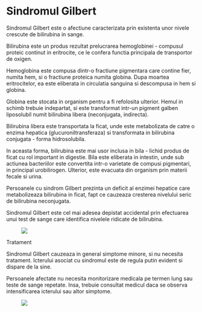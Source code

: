 

# Sindromul Gilbert
Sindromul Gilbert este o afectiune caracterizata prin existenta unor nivele crescute de bilirubina in sange.

Bilirubina este un produs rezultat prelucrarea hemoglobinei - compusul proteic continut in eritrocite, ce le confera functia principala de transportor de oxigen.

Hemoglobina este compusa dintr-o fractiune pigmentara care contine fier, numita hem, si o fractiune proteica numita globina. Dupa moartea eritrocitelor, ea este eliberata in circulatia sanguina si descompusa in hem si globina.

Globina este stocata in organism pentru a fi refolosita ulterior. Hemul in schimb trebuie indepartat, si este transformat intr-un pigment galben liposolubil numit bilirubina libera (neconjugata, indirecta).

Bilirubina libera este transportata la ficat, unde este metabolizata de catre o enzima hepatica (glucuroniltransferaza) si transformata in bilirubina conjugata - forma hidrosolubila.

In aceasta forma, bilirubina este mai usor inclusa in bila - lichid produs de ficat cu rol important in digestie. Bila este eliberata in intestin, unde sub actiunea bacteriilor este convertita intr-o varietate de compusi pigmentari, in principal urobilirogen. Ulterior, este evacuata din organism prin materii fecale si urina.

Persoanele cu sindrom Gilbert prezinta un deficit al enzimei hepatice care metabolizeaza bilirubina in ficat, fapt ce cauzeaza cresterea nivelului seric de bilirubina neconjugata.

Sindromul Gilbert este cel mai adesea depistat accidental prin efectuarea unui test de sange care identifica nivelele ridicate de bilirubina.
<figure class="left"><img src='http://i.dailymail.co.uk/i/pix/2013/04/24/article-2313910-19758B98000005DC-695_306x423.jpg' /></figure>

Tratament

Sindromul Gilbert cauzeaza in general simptome minore, si nu necesita tratament. Icterului asociat cu sindromul este de regula putin evident si dispare de la sine.

Persoanele afectate nu necesita monitorizare medicala pe termen lung sau teste de sange repetate. Insa, trebuie consultat medicul daca se observa intensificarea icterului sau altor simptome.
<figure class="left"><img src='http://www.romedic.ro/uploadart/boli/1710.jpg /></figure>

Semne si simptome

Sindromul Gilbert este o afectiune prezenta de la nastere (congenitala). Desi simptomele evidente se manifesta rar, boala poate determina o crestere suficienta a nivelului de bilirubina neconjugata pentru a provoca aparitia unui icter slab.

Icterul este caracterizat prin ingalbenirea pielii si corneei. In sindromul Gilbert, coloratia galbena se observa mai predominant la nivelul ochilor.

Coloratia poate deveni mai pronuntata in conditii de stres, in infectii (in special virale), sau daca pacientul este malnutrit sau deshidratat. De asemenea, menstruatia poate fi un factor favorizant al cresterii nivelelor de bilirubina, si implicit a intesitatii icterului.

Desi icterul este singurul simptom clinic recunoscut, multe persoane cu sindrom Gilbert raporteaza un numar de manifestari comune pe care le atribuie bolii. Acestea constituie deseori motivul pentru care efectueaza testul de sange in care este descoperita accidental boala.

Printre simptomele incriminate se numara:

•  senzatie constanata de oboseala

•  pofta de mancare scazuta

•  greata sau ameteli

•  durere abdominala

•  sindrom de intesti iritabil

•  tulburarea puterii de concentrare

•  urina inchisa la culoare

Aceste simptome par sa se manifeste in grade diferite de intensitate. Aproximativ 30% dintre pacienti sunt asimptomatici.

In urma unui studiu riguros efectuat asupra a 283 de pesoane cu sindrom Gilbert au fost raportate urmatoarele manifestari clinice:

Frecvent raportate: oboseala, cefalee, memorie slaba, ameteala, depresie, iritabilitate, anxietate, greata, apetit scazut, sindrom de intestin iritabil, dureri si crampe gastrice, dureri hepatice si ale vezicii biliare, durere abdominala, tremuraturi, mancarimi, icter

Moderat raportate: insomnie, dificultate in concentrare, atacuri de panica, reactii hipoglicemice la alimente, itoleranta la carbohidrati, intolerante alimentare, intoleranta la alcool, diaree, meteorism, respiratie dificila, palpitatii cardiace, dureri musculare, dureri articulare, amorteala si furnicaturi, slabiciune, scadere in greutate

Ocazional raportate: senzatie de betie, varsaturi, intoleralta la mancarurile grase, reflux gastoresofagian, sete crescuta, durere in piept, spasme musculare, maini si picioare reci, alergii, noduli limfatici mariti, gust amar sau metalic in gura, durere oculara

Rar raportate: schimbari de comportament, sentiment antisocial, intoleranta la medicamente, constipatie, scaune pale, indigestie, durere de spate, piele uscata, senzatie de frig, temperatura scazuta, piele pala, greutate redusa, transpiratii nocturne, transpiratii excesive, imunitate scazuta, gat uscat, sensibilitate la lumina

<figure class="left"><img src='http://www.scrigroup.com/files/medicina/4321_poze/image010.gif' /></figure>
